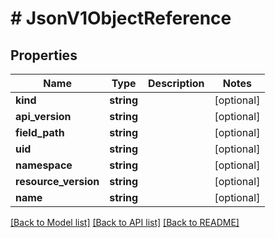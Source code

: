 # # JsonV1ObjectReference

## Properties

Name | Type | Description | Notes
------------ | ------------- | ------------- | -------------
**kind** | **string** |  | [optional]
**api_version** | **string** |  | [optional]
**field_path** | **string** |  | [optional]
**uid** | **string** |  | [optional]
**namespace** | **string** |  | [optional]
**resource_version** | **string** |  | [optional]
**name** | **string** |  | [optional]

[[Back to Model list]](../../README.md#models) [[Back to API list]](../../README.md#endpoints) [[Back to README]](../../README.md)
